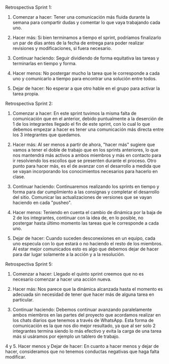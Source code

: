 Retrospectiva Sprint 1:

1. Comenzar a hacer: Tener una comunicación más fluida durante la semana para compartir dudas y comentar lo que vaya trabajando cada uno.

2. Hacer más: Si bien terminamos a tiempo el sprint, podríamos finalizarlo un par de días antes de la fecha de entrega para poder realizar revisiones y modificaciones, si fuera necesario.

3. Continuar haciendo: Seguir dividiendo de forma equitativa las tareas y terminarlas en tiempo y forma.

4. Hacer menos: No postergar mucho la tarea que le corresponde a cada uno y comunicarlo a tiempo para encontrar una solución entre todos.

5. Dejar de hacer: No esperar a que otro hable en el grupo para activar la tarea propia.


Retrospectiva Sprint 2:

1. Comenzar a hacer: En este sprint tuvimos la misma falta de comunicación que en el anterior, debido puntualmente a la deserción de 1 de los integrantes llegado el fin de este sprint, con lo cual lo que debemos empezar a hacer es tener una comunicación más directa entre los 3 integrantes que quedamos.

2. Hacer más: Al ser menos a partir de ahora, "hacer más" sugiere que vamos a tener el doble de trabajo que en los sprints anteriores, lo que nos mantendrá más activos a ambos miembros y más en contacto para ir resolviendo los escollos que se presenten durante el proceso. Otro punto para hacer más, es el de avanzar con el desarrollo a medida que se vayan incorporando los conocimientos necesarios para hacerlo en clase.

3. Continuar haciendo: Continuaremos realizando los sprints en tiempo y forma para dar cumplimiento a las consignas y completar el desarrollo del sitio. Comunicar las actualizaciones de versiones que se vayan haciendo en cada "pusheo".

4. Hacer menos: Teniendo en cuenta el cambio de dinámica por la baja de 2 de los integrantes, continuar con la idea de, en lo posible, no postergar hasta último momento las tareas que le corresponde a cada uno.

5. Dejar de hacer: Cuando suceden desconexiones en un equipo, cada uno especula con lo que estará o no haciendo el resto de los miembros. Al estar mejor comunicados esto es algo que debemos dejar de hacer para dar lugar solamente a la acción y a la resolución.


Retrospectiva Sprint 5:

1. Comenzar a hacer: Llegado el quinto sprint creemos que no es necesario comenzar a hacer una acción nueva.

2. Hacer más: Nos parece que la dinámica alcanzada hasta el momento es adecuada sin necesidad de tener que hacer más de alguna tarea en particular.

3. Continuar haciendo: Debemos continuar avanzando paralelamente ambos miembros en las partes del proyecto que acordamos realizar en los chats diarios que tenemos a través de WhatsApp. Esta forma de comunicación es la que nos dio mejor resultado, ya que al ser solo 2 integrantes termina siendo lo más efectivo y evita la carga de una tarea más si usáramos por ejemplo un tablero de trabajo.

4 y 5. Hacer menos y Dejar de hacer: En cuanto a hacer menos y dejar de hacer, consideramos que no tenemos conductas negativas que haga falta modificar.